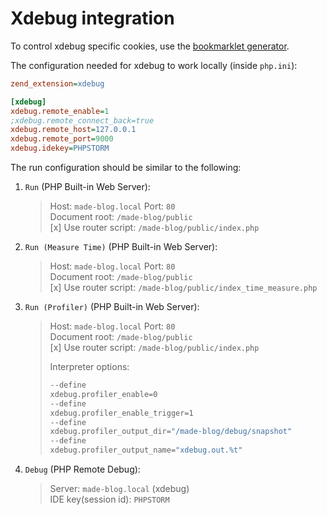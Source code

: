# Xdebug integration

To control xdebug specific cookies, use the [bookmarklet generator](https://www.jetbrains.com/phpstorm/marklets/).

The configuration needed for xdebug to work locally (inside `php.ini`):

```ini
zend_extension=xdebug

[xdebug]
xdebug.remote_enable=1
;xdebug.remote_connect_back=true
xdebug.remote_host=127.0.0.1
xdebug.remote_port=9000
xdebug.idekey=PHPSTORM
```

The run configuration should be similar to the following:

1.  `Run` (PHP Built-in Web Server):

    > Host: `made-blog.local` Port: `80`
    > \
    > Document root: `/made-blog/public`
    > \
    > [x] Use router script: `/made-blog/public/index.php`

2.  `Run (Measure Time)` (PHP Built-in Web Server):

    > Host: `made-blog.local` Port: `80`
    > \
    > Document root: `/made-blog/public`
    > \
    > [x] Use router script: `/made-blog/public/index_time_measure.php`

3.  `Run (Profiler)` (PHP Built-in Web Server):

    > Host: `made-blog.local` Port: `80`
    > \
    > Document root: `/made-blog/public`
    > \
    > [x] Use router script: `/made-blog/public/index.php`
    >
    > Interpreter options:
    > ```bash
    > --define
    > xdebug.profiler_enable=0
    > --define
    > xdebug.profiler_enable_trigger=1
    > --define
    > xdebug.profiler_output_dir="/made-blog/debug/snapshot"
    > --define
    > xdebug.profiler_output_name="xdebug.out.%t"
    > ```

3. `Debug` (PHP Remote Debug):

    > Server: `made-blog.local` (xdebug)
    > \
    > IDE key(session id): `PHPSTORM`
